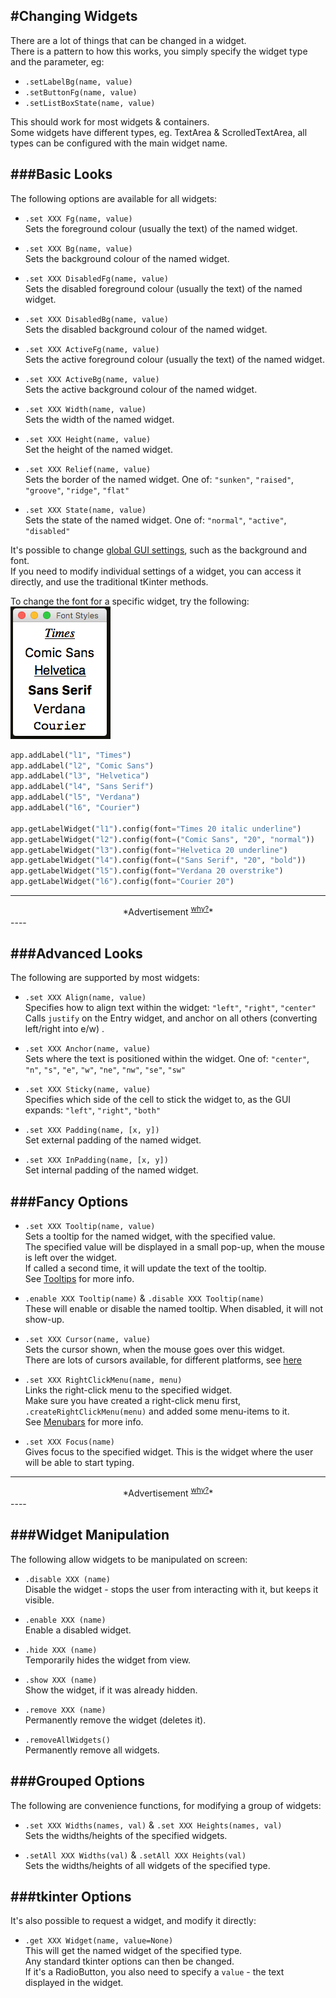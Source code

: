 #Changing Widgets  
----
There are a lot of things that can be changed in a widget.  
There is a pattern to how this works, you simply specify the widget type and the parameter, eg:

* `.setLabelBg(name, value)`
* `.setButtonFg(name, value)`
* `.setListBoxState(name, value)`

This should work for most widgets & containers.  
Some widgets have different types, eg. TextArea & ScrolledTextArea, all types can be configured with the main widget name.  

###Basic  Looks
----
The following options are available for all widgets:

* `.set XXX Fg(name, value)`  
    Sets the foreground colour (usually the text) of the named widget.

* `.set XXX Bg(name, value)`  
    Sets the background colour of the named widget.

* `.set XXX DisabledFg(name, value)`  
    Sets the disabled foreground colour (usually the text) of the named widget.

* `.set XXX DisabledBg(name, value)`  
    Sets the disabled background colour of the named widget.

* `.set XXX ActiveFg(name, value)`  
    Sets the active foreground colour (usually the text) of the named widget.

* `.set XXX ActiveBg(name, value)`  
    Sets the active background colour of the named widget.

* `.set XXX Width(name, value)`  
    Sets the width of the named widget.

* `.set XXX Height(name, value)`  
    Set the height of the named widget.

* `.set XXX Relief(name, value)`  
    Sets the border of the named widget. One of: `"sunken"`, `"raised"`, `"groove"`, `"ridge"`, `"flat"`  

* `.set XXX State(name, value)`  
    Sets the state of the named widget. One of: `"normal"`, `"active"`, `"disabled"`  

It's possible to change [global GUI settings](/pythonGuiOptions/#gui-design), such as the background and font.  
If you need to modify individual settings of a widget, you can access it directly, and use the traditional tKinter methods.  

To change the font for a specific widget, try the following:  
![Font Styles](img/fonts.png)
```python
app.addLabel("l1", "Times")
app.addLabel("l2", "Comic Sans")
app.addLabel("l3", "Helvetica")
app.addLabel("l4", "Sans Serif")
app.addLabel("l5", "Verdana")
app.addLabel("l6", "Courier")

app.getLabelWidget("l1").config(font="Times 20 italic underline")
app.getLabelWidget("l2").config(font=("Comic Sans", "20", "normal"))
app.getLabelWidget("l3").config(font="Helvetica 20 underline")
app.getLabelWidget("l4").config(font=("Sans Serif", "20", "bold"))
app.getLabelWidget("l5").config(font="Verdana 20 overstrike")
app.getLabelWidget("l6").config(font="Courier 20")
```

---
<div style='text-align: center;'>
*Advertisement&nbsp;<sup><a href="/advertising">why?</a></sup>*
<script async src="//pagead2.googlesyndication.com/pagead/js/adsbygoogle.js"></script>
<ins class="adsbygoogle"
    style="display:block"
    data-ad-format="fluid"
    data-ad-layout-key="-gw-13-4l+6+pt"
    data-ad-client="ca-pub-6185596049817878"
    data-ad-slot="5627392164"></ins>
<script>(adsbygoogle = window.adsbygoogle || []).push({});</script>
</div>
----

###Advanced Looks  
---

The following are supported by most widgets:

* `.set XXX Align(name, value)`  
    Specifies how to align text within the widget: `"left"`, `"right"`, `"center"`  
    Calls `justify` on the Entry widget, and anchor on all others (converting left/right into e/w)  .  

* `.set XXX Anchor(name, value)`  
    Sets where the text is positioned within the widget. One of: `"center"`, `"n"`, `"s"`, `"e"`, `"w"`, `"ne"`, `"nw"`, `"se"`, `"sw"`  

* `.set XXX Sticky(name, value)`  
    Specifies which side of the cell to stick the widget to, as the GUI expands: `"left"`, `"right"`, `"both"`

* `.set XXX Padding(name, [x, y])`  
    Set external padding of the named widget.  

* `.set XXX InPadding(name, [x, y])`  
    Set internal padding of the named widget.  

###Fancy Options  
---
* `.set XXX Tooltip(name, value)`  
    Sets a tooltip for the named widget, with the specified value.  
    The specified value will be displayed in a small pop-up, when the mouse is left over the widget.  
    If called a second time, it will update the text of the tooltip.  
    See [Tooltips](/pythonDialogs/#tooltips) for more info.  

* `.enable XXX Tooltip(name)` & `.disable XXX Tooltip(name)`  
    These will enable or disable the named tooltip. When disabled, it will not show-up.  

* `.set XXX Cursor(name, value)`  
    Sets the cursor shown, when the mouse goes over this widget.  
    There are lots of cursors available, for different platforms, see [here](http://infohost.nmt.edu/tcc/help/pubs/tkinter/web/cursors.html)

* `.set XXX RightClickMenu(name, menu)`  
    Links the right-click menu to the specified widget.  
    Make sure you have created a right-click menu first, `.createRightClickMenu(menu)` and added some menu-items to it.  
    See [Menubars](/pythonBars/#menubar) for more info.  

* `.set XXX Focus(name)`  
    Gives focus to the specified widget. This is the widget where the user will be able to start typing.

---
<div style='text-align: center;'>
*Advertisement&nbsp;<sup><a href="/advertising">why?</a></sup>*
<script async src="//pagead2.googlesyndication.com/pagead/js/adsbygoogle.js"></script>
<ins class="adsbygoogle"
    style="display:block"
    data-ad-format="fluid"
    data-ad-layout-key="-gw-13-4l+6+pt"
    data-ad-client="ca-pub-6185596049817878"
    data-ad-slot="5627392164"></ins>
<script>(adsbygoogle = window.adsbygoogle || []).push({});</script>
</div>
----

###Widget Manipulation
---

The following allow widgets to be manipulated on screen:

* `.disable XXX (name)`  
    Disable the widget - stops the user from interacting with it, but keeps it visible.

* `.enable XXX (name)`  
    Enable a disabled widget.

* `.hide XXX (name)`  
    Temporarily hides the widget from view.

* `.show XXX (name)`  
    Show the widget, if it was already hidden.

* `.remove XXX (name)`  
    Permanently remove the widget (deletes it).

* `.removeAllWidgets()`  
    Permanently remove all widgets.

###Grouped Options
----
The following are convenience functions, for modifying a group of widgets:  

* `.set XXX Widths(names, val)` & `.set XXX Heights(names, val)`  
    Sets the widths/heights of the specified widgets.

* `.setAll XXX Widths(val)` & `.setAll XXX Heights(val)`  
    Sets the widths/heights of all widgets of the specified type.

###tkinter Options
----
It's also possible to request a widget, and modify it directly:  

* `.get XXX Widget(name, value=None)`  
    This will get the named widget of the specified type.  
    Any standard tkinter options can then be changed.  
    If it's a RadioButton, you also need to specify a `value` - the text displayed in the widget.  
